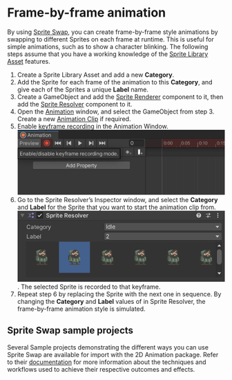 # Frame-by-frame animation

By using [Sprite Swap](SpriteSwapIntro.md), you can create frame-by-frame style animations by swapping to different Sprites on each frame at runtime. This is useful for simple animations, such as to show a character blinking. The following steps assume that you have a working knowledge of the [Sprite Library Asset](SLAsset.md) features.

1. Create a Sprite Library Asset and add a new **Category**.
   <br/>
2. Add the Sprite for each frame of the animation to this **Category**, and give each of the Sprites a unique **Label** name.
   <br/>
3. Create a GameObject and add the [Sprite Renderer](https://docs.unity3d.com/Manual/class-SpriteRenderer.html) component to it, then add the [Sprite Resolver](SLAsset.md#sprite-resolver-component) component to it.
   <br/>
4. Open the [Animation](https://docs.unity3d.com/Manual/AnimationOverview.html) window, and select the GameObject from step 3. Create a new [Animation Clip](https://docs.unity3d.com/Manual/animeditor-CreatingANewAnimationClip.html) if required.
   <br/>
5. Enable [keyframe recording](https://docs.unity3d.com/Manual/animeditor-AnimatingAGameObject.html) in the Animation Window.<br/>![](images/2d-anim-ffanim-keyframe-recording.png)
   <br/>
6. Go to the Sprite Resolver’s Inspector window, and select the **Category** and **Label** for the Sprite that you want to start the animation clip from.<br/>![](images/2d-anim-sprite-resolver-example.png). The selected Sprite is recorded to that keyframe.
   <br/>
7. Repeat step 6 by replacing the Sprite with the next one in sequence. By changing the **Category** and **Label** values of in Sprite Resolver, the frame-by-frame animation style is simulated.

## Sprite Swap sample projects
Several Sample projects demonstrating the different ways you can use Sprite Swap are available for import with the 2D Animation package. Refer to their [documentation](Examples.md) for more information about the techniques and workflows used to achieve their respective outcomes and effects.
